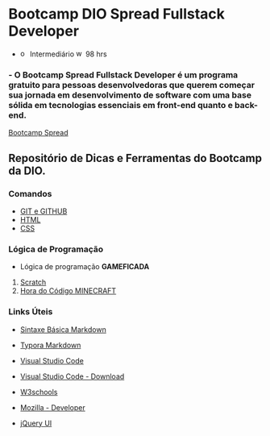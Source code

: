 # Bootcamp DIO Spread Fullstack Developer

- <img src="https://github.githubassets.com/images/icons/emoji/unicode/1f4c2.png?v8" aling="center" alt="open file folder" height="15" /> Intermediário 
<img src="https://github.githubassets.com/images/icons/emoji/unicode/231a.png?v8" aling="center" alt="watch" height="15" />  98 hrs

### - O Bootcamp Spread Fullstack Developer é um programa gratuito para pessoas desenvolvedoras que querem começar sua jornada em desenvolvimento de software com uma base sólida em tecnologias essenciais em front-end quanto e back-end.

[Bootcamp Spread](https://web.dio.me/track/spread-fullstack-developer)


## Repositório de Dicas e Ferramentas do Bootcamp da DIO.
### Comandos
- [GIT e GITHUB](https://github.com/ErikSVieira/Bootcamp-DIO-Spread-Fullstack-Developer/blob/main/comandos/dicas_git.md)
- [HTML](https://github.com/ErikSVieira/Bootcamp-DIO-Spread-Fullstack-Developer/blob/main/comandos/dicas_html.md)
- [CSS](https://github.com/ErikSVieira/Bootcamp-DIO-Spread-Fullstack-Developer/blob/main/comandos/dicas_css.md)

### Lógica de Programação
- Lógica de programação **GAMEFICADA**
1. [Scratch](https://scratch.mit.edu/)
2. [Hora do Código MINECRAFT](https://studio.code.org/s/mc/lessons/1/levels/1)

### Links Úteis
* [Sintaxe Básica Markdown](https://www.markdownguide.org/basic-syntax/)

* [Typora Markdown](https://typora.io/)

* [Visual Studio Code](https://visualstudio.microsoft.com/pt-br/)

* [Visual Studio Code - Download](https://code.visualstudio.com/)

* [W3schools](https://www.w3schools.com/)

* [Mozilla - Developer](https://developer.mozilla.org/)

* [jQuery UI](https://jqueryui.com/)